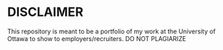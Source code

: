 # DISCLAIMER
This repository is meant to be a portfolio of my work at the University of Ottawa to show to employers/recruiters. DO NOT PLAGIARIZE
